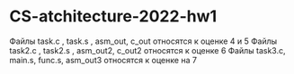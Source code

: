 # CS-atchitecture-2022-hw1
Файлы task.c , task.s , asm_out, c_out относятся к оценке 4 и 5
Файлы task2.c , task2.s , asm_out2, c_out2  относятся к оценке 6
Файлы task3.c, main.s, func.s, asm_out3 относятся к оценке на 7
